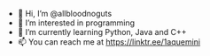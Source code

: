 - 👋 Hi, I’m @allbloodnoguts
- 👀 I’m interested in programming
- 🌱 I’m currently learning Python, Java and C++
- 📫 You can reach me at https://linktr.ee/1aquemini

<!---
allbloodnoguts/allbloodnoguts is a ✨ special ✨ repository because its `README.md` (this file) appears on your GitHub profile.
You can click the Preview link to take a look at your changes.
--->
